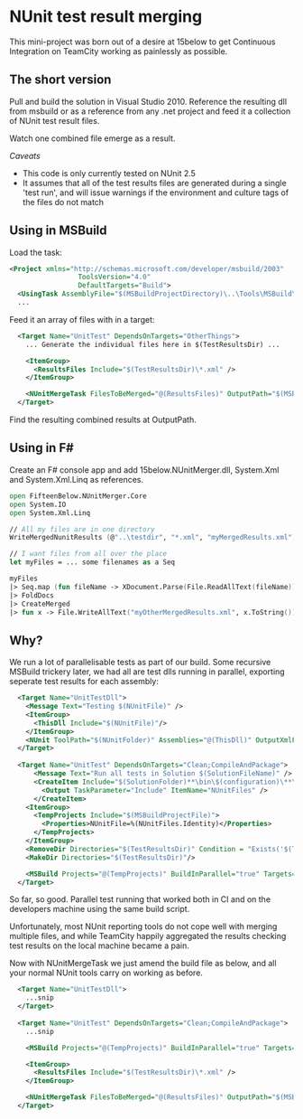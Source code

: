 # NUnit test result merging

This mini-project was born out of a desire at 15below to get Continuous Integration on TeamCity
working as painlessly as possible.

## The short version

Pull and build the solution in Visual Studio 2010. Reference the resulting dll from msbuild or
as a reference from any .net project and feed it a collection of NUnit test result files.

Watch one combined file emerge as a result.

*Caveats*

* This code is only currently tested on NUnit 2.5
* It assumes that all of the test results files are generated during a single 'test run', and will issue warnings if the environment and culture tags of the files do not match

## Using in MSBuild

Load the task:

```xml
<Project xmlns="http://schemas.microsoft.com/developer/msbuild/2003"
				 ToolsVersion="4.0"
				 DefaultTargets="Build">
  <UsingTask AssemblyFile="$(MSBuildProjectDirectory)\..\Tools\MSBuild\15below.NUnitMerger.dll" TaskName="FifteenBelow.NUnitMerger.MSBuild.NUnitMergeTask" />
  ...
```

Feed it an array of files with in a target:

```xml
  <Target Name="UnitTest" DependsOnTargets="OtherThings">
  	... Generate the individual files here in $(TestResultsDir) ...

    <ItemGroup>
      <ResultsFiles Include="$(TestResultsDir)\*.xml" />
    </ItemGroup> 

    <NUnitMergeTask FilesToBeMerged="@(ResultsFiles)" OutputPath="$(MSBuildProjectDirectory)\TestResult.xml" />
  </Target>
 ```

 Find the resulting combined results at OutputPath.

 ## Using in F#

 Create an F# console app and add 15below.NUnitMerger.dll, System.Xml and System.Xml.Linq as references.

```fsharp
open FifteenBelow.NUnitMerger.Core
open System.IO
open System.Xml.Linq

// All my files are in one directory
WriteMergedNunitResults (@"..\testdir", "*.xml", "myMergedResults.xml")

// I want files from all over the place
let myFiles = ... some filenames as a Seq

myFiles
|> Seq.map (fun fileName -> XDocument.Parse(File.ReadAllText(fileName)))
|> FoldDocs
|> CreateMerged
|> fun x -> File.WriteAllText("myOtherMergedResults.xml", x.ToString())

```

## Why?

We run a lot of parallelisable tests as part of our build. Some recursive MSBuild trickery later,
we had all are test dlls running in parallel, exporting seperate test results for each assembly:

```xml
  <Target Name="UnitTestDll">
    <Message Text="Testing $(NUnitFile)" />
    <ItemGroup>
      <ThisDll Include="$(NUnitFile)"/>
    </ItemGroup>
    <NUnit ToolPath="$(NUnitFolder)" Assemblies="@(ThisDll)" OutputXmlFile="$(TestResultsDir)\%(ThisDll.FileName)-test-results.xml" ExcludeCategory="Integration,IntegrationTest,IntegrationsTest,IntegrationTests,IntegrationsTests,Integration Test,Integration Tests,Integrations Tests,Approval Tests" ContinueOnError="true" />
  </Target>
  
  <Target Name="UnitTest" DependsOnTargets="Clean;CompileAndPackage">
      <Message Text="Run all tests in Solution $(SolutionFileName)" />
	  <CreateItem Include="$(SolutionFolder)**\bin\$(configuration)\**\*.Tests.dll" Exclude="$(SolutionFolder)\NuGet**;$(SolutionFolder)**\obj\**\*.Tests.dll;$(SolutionFolder)**\pnunit.tests.dll">
		<Output TaskParameter="Include" ItemName="NUnitFiles" />
	  </CreateItem>
    <ItemGroup>
      <TempProjects Include="$(MSBuildProjectFile)">
        <Properties>NUnitFile=%(NUnitFiles.Identity)</Properties>
      </TempProjects>
    </ItemGroup>
    <RemoveDir Directories="$(TestResultsDir)" Condition = "Exists('$(TestResultsDir)')"/>
    <MakeDir Directories="$(TestResultsDir)"/>

    <MSBuild Projects="@(TempProjects)" BuildInParallel="true" Targets="UnitTestDll" />
  </Target>
```

So far, so good. Parallel test running that worked both in CI and on the developers machine using the same build script.

Unfortunately, most NUnit reporting tools do not cope well with merging multiple files, and while TeamCity happily aggregated
the results checking test results on the local machine became a pain.

Now with NUnitMergeTask we just amend the build file as below, and all your normal NUnit tools carry on working as before.

```xml
  <Target Name="UnitTestDll">
  	...snip
  </Target>
  
  <Target Name="UnitTest" DependsOnTargets="Clean;CompileAndPackage">
  	...snip

    <MSBuild Projects="@(TempProjects)" BuildInParallel="true" Targets="UnitTestDll" />

    <ItemGroup>
      <ResultsFiles Include="$(TestResultsDir)\*.xml" />
    </ItemGroup> 

    <NUnitMergeTask FilesToBeMerged="@(ResultsFiles)" OutputPath="$(MSBuildProjectDirectory)\TestResult.xml" />
  </Target>
```